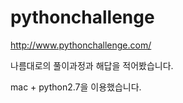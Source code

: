 # pythonchallenge
http://www.pythonchallenge.com/ 


나름대로의 풀이과정과 해답을 적어봤습니다. 


mac + python2.7을 이용했습니다. 
